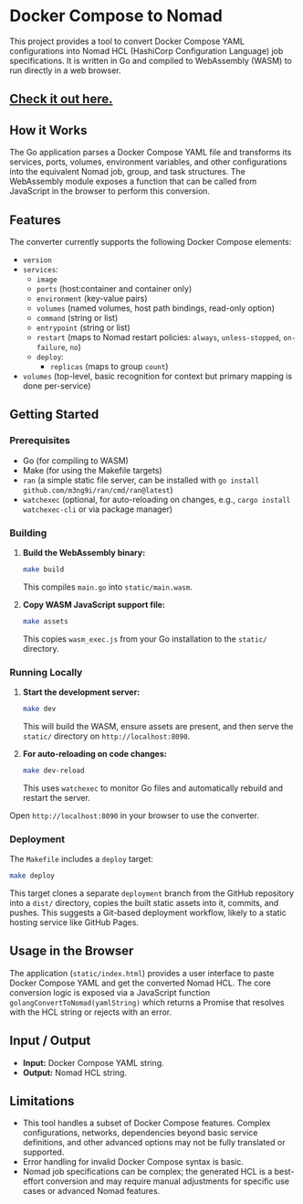 # Docker Compose to Nomad

This project provides a tool to convert Docker Compose YAML configurations into Nomad HCL (HashiCorp Configuration Language) job specifications. It is written in Go and compiled to WebAssembly (WASM) to run directly in a web browser.

## [Check it out here.](https://justmiles.github.io/docker-compose-to-nomad)

## How it Works

The Go application parses a Docker Compose YAML file and transforms its services, ports, volumes, environment variables, and other configurations into the equivalent Nomad job, group, and task structures. The WebAssembly module exposes a function that can be called from JavaScript in the browser to perform this conversion.

## Features

The converter currently supports the following Docker Compose elements:

- `version`
- `services`:
  - `image`
  - `ports` (host:container and container only)
  - `environment` (key-value pairs)
  - `volumes` (named volumes, host path bindings, read-only option)
  - `command` (string or list)
  - `entrypoint` (string or list)
  - `restart` (maps to Nomad restart policies: `always`, `unless-stopped`, `on-failure`, `no`)
  - `deploy`:
    - `replicas` (maps to group `count`)
- `volumes` (top-level, basic recognition for context but primary mapping is done per-service)

## Getting Started

### Prerequisites

- Go (for compiling to WASM)
- Make (for using the Makefile targets)
- `ran` (a simple static file server, can be installed with `go install github.com/m3ng9i/ran/cmd/ran@latest`)
- `watchexec` (optional, for auto-reloading on changes, e.g., `cargo install watchexec-cli` or via package manager)

### Building

1.  **Build the WebAssembly binary:**

    ```bash
    make build
    ```

    This compiles `main.go` into `static/main.wasm`.

2.  **Copy WASM JavaScript support file:**
    ```bash
    make assets
    ```
    This copies `wasm_exec.js` from your Go installation to the `static/` directory.

### Running Locally

1.  **Start the development server:**

    ```bash
    make dev
    ```

    This will build the WASM, ensure assets are present, and then serve the `static/` directory on `http://localhost:8090`.

2.  **For auto-reloading on code changes:**
    ```bash
    make dev-reload
    ```
    This uses `watchexec` to monitor Go files and automatically rebuild and restart the server.

Open `http://localhost:8090` in your browser to use the converter.

### Deployment

The `Makefile` includes a `deploy` target:

```bash
make deploy
```

This target clones a separate `deployment` branch from the GitHub repository into a `dist/` directory, copies the built static assets into it, commits, and pushes. This suggests a Git-based deployment workflow, likely to a static hosting service like GitHub Pages.

## Usage in the Browser

The application (`static/index.html`) provides a user interface to paste Docker Compose YAML and get the converted Nomad HCL. The core conversion logic is exposed via a JavaScript function `golangConvertToNomad(yamlString)` which returns a Promise that resolves with the HCL string or rejects with an error.

## Input / Output

- **Input:** Docker Compose YAML string.
- **Output:** Nomad HCL string.

## Limitations

- This tool handles a subset of Docker Compose features. Complex configurations, networks, dependencies beyond basic service definitions, and other advanced options may not be fully translated or supported.
- Error handling for invalid Docker Compose syntax is basic.
- Nomad job specifications can be complex; the generated HCL is a best-effort conversion and may require manual adjustments for specific use cases or advanced Nomad features.
